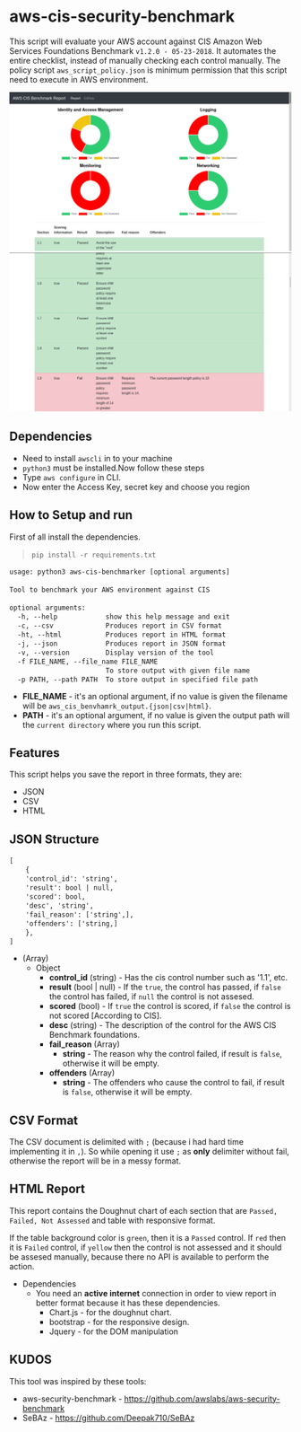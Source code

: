 # aws-cis-security-benchmark

This script will evaluate your AWS account against CIS Amazon Web Services Foundations Benchmark `v1.2.0 - 05-23-2018`. It automates the entire checklist, instead of manually checking each control manually. The policy script `aws_script_policy.json` is minimum permission that this script need to execute in AWS environment.

![HTML REPORT](img1.png)
![HTML REPORT](img2.png)

## Dependencies
- Need to install `awscli` in to your machine
- `python3` must be installed.Now follow these steps
- Type `aws configure` in CLI.
- Now enter the Access Key, secret key and choose you region
## How to Setup and run

First of all install the dependencies.

> `pip install -r requirements.txt`

```
usage: python3 aws-cis-benchmarker [optional arguments]

Tool to benchmark your AWS environment against CIS

optional arguments:
  -h, --help            show this help message and exit
  -c, --csv             Produces report in CSV format
  -ht, --html           Produces report in HTML format
  -j, --json            Produces report in JSON format
  -v, --version         Display version of the tool
  -f FILE_NAME, --file_name FILE_NAME
                        To store output with given file name
  -p PATH, --path PATH  To store output in specified file path
```

- **FILE_NAME** - it's an optional argument, if no value is given the filename will be `aws_cis_benvhamrk_output.{json|csv|html}`.
- **PATH** - it's an optional argument, if no value is given the output path will the `current directory` where you run this script.

## Features

This script helps you save the report in three formats, they are:

- JSON
- CSV
- HTML

## JSON Structure

```
[
    {
    'control_id': 'string',
    'result': bool | null,
    'scored': bool,
    'desc', 'string',
    'fail_reason': ['string',],
    'offenders': ['string,]
    },
]
```

- (Array)
  - Object
    - **control_id** (string) - Has the cis control number such as '1.1', etc.
    - **result** (bool | null) - If the `true`, the control has passed, if `false` the control has failed, if `null` the control is not assesed.
    - **scored** (bool) - If `true` the control is scored, if `false` the control is not scored [According to CIS].
    - **desc** (string) - The description of the control for the AWS CIS Benchmark foundations.
    - **fail_reason** (Array)
      - **string** - The reason why the control failed, if result is `false`, otherwise it will be empty.
    - **offenders** (Array)
      - **string** - The offenders who cause the control to fail, if result is `false`, otherwise it will be empty.

## CSV Format

The CSV document is delimited with `;` (because i had hard time implementing it in `,`). So while opening it use `;` as **only** delimiter without fail, otherwise the report will be in a messy format.

## HTML Report

This report contains the Doughnut chart of each section that are `Passed, Failed, Not Assessed` and table with responsive format.

If the table background color is `green`, then it is a `Passed` control. If `red` then it is `Failed` control, if `yellow` then the control is not assessed and it should be assesed manually, because there no API is available to perform the action.

- Dependencies
  - You need an **active internet** connection in order to view report in better format because it has these dependencies.
    - Chart.js - for the doughnut chart.
    - bootstrap - for the responsive design.
    - Jquery - for the DOM manipulation

## KUDOS

This tool was inspired by these tools:
* aws-security-benchmark - https://github.com/awslabs/aws-security-benchmark
* SeBAz - https://github.com/Deepak710/SeBAz